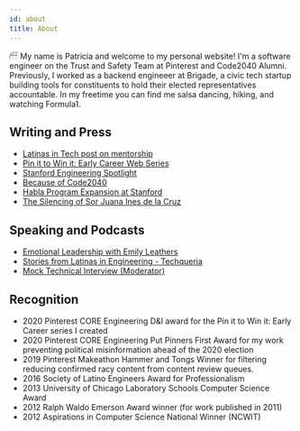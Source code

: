 ```yaml
---
id: about
title: About
---
```

![Cat waving hi](./assets/wave_hi.png) My name is Patricia and welcome to my personal website! I'm a software engineer on the Trust and Safety Team at Pinterest and Code2040 Alumni. Previously, I worked as a backend engineeer at Brigade, a civic tech startup building tools for constituents to hold their elected representatives accountable. In my freetime you can find me salsa dancing, hiking, and watching Formula1.

## Writing and Press
- [Latinas in Tech post on mentorship](https://latinasintech.org/pinterests-patricia-perozo-on-being-pin-it-to-win-it-and-mentoring-a-new-generation-of-tech-talent/)
- [Pin it to Win it: Early Career Web Series](https://medium.com/pinclusion-posts/pin-it-to-win-it-early-career-web-series-7942c2bd7509)
- [Stanford Engineering Spotlight](https://engineering.stanford.edu/spotlight/patricia-perozo)
- [Because of Code2040](https://medium.com/code-2040/guest-post-because-of-code2040-1be4db2ead19)
- [Habla Program Expansion at Stanford](https://www.stanforddaily.com/2017/03/16/union-seeks-habla-expansion-questions-university-commitment/)
- [The Silencing of Sor Juana Ines de la Cruz](https://www.yumpu.com/en/document/read/11504588/silencing-of-sor-juana-ines-de-la-cruz-the-national-history-club)

## Speaking and Podcasts
- [Emotional Leadership with Emily Leathers](https://exceptional.vision/podcast/confidence-the-model-with-patricia-perozo/)
- [Stories from Latinas in Engineering - Techqueria](https://www.youtube.com/watch?v=RldS-Xv1e0c)
- [Mock Technical Interview (Moderator)](https://www.youtube.com/watch?v=i4OLRszeWZg)

## Recognition

- 2020 Pinterest CORE Engineering D&I award for the Pin it to Win it: Early Career series I created
- 2020 Pinterest CORE Engineering Put Pinners First Award for my work preventing political misinformation ahead of the 2020 election
- 2019 Pinterest Makeathon Hammer and Tongs Winner for filtering reducing confirmed racy content from content review queues.
- 2016 Society of Latino Engineers Award for Professionalism
- 2013 University of Chicago Laboratory Schools Computer Science Award
- 2012 Ralph Waldo Emerson Award winner (for work published in 2011)
- 2012 Aspirations in Computer Science National Winner (NCWIT)
